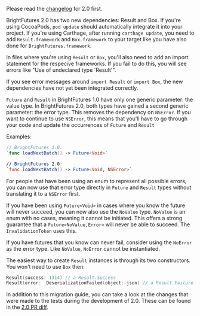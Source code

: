 Please read the [changelog](CHANGELOG.md) for 2.0 first.

BrightFutures 2.0 has two new dependencies: Result and Box. If you're using CocoaPods, `pod update` should automatically integrate it into your project. If you're using Carthage, after running `carthage update`, you need to add `Result.framework` and `Box.framework` to your target like you have also done for `BrightFutures.framework`. 

In files where you're using `Result` or `Box`, you'll also need to add an import statement for the respecive frameworks. If you fail to do this, you will see errors like "Use of undeclared type 'Result'".

If you see error messages around `import Result` or `import Box`, the new dependencies have not yet been integrated correctly.

`Future` and `Result` in BrightFutures 1.0 have only one generic parameter: the value type. In BrightFutures 2.0, both types have gained a second generic parameter: the error type. This removes the dependency on `NSError`. If you want to continue to use `NSError`, this means that you'll have to go through your code and update the occurrences of `Future` and `Result`

Examples:

```swift
// BrightFutures 1.0:
`func loadNextBatch() -> Future<Void>`

// BrightFutures 2.0:
`func loadNextBatch() -> Future<Void, NSError>`
```

For people that have been using an enum to represent all possible errors, you can now use that error type directly in `Future` and `Result` types without translating it to a `NSError` first.

If you have been using `Future<Void>` in cases where you know the future will never succeed, you can now also use the `NoValue` type. `NoValue` is an enum with no cases, meaning it cannot be initiated. This offers a strong guarantee that a `Future<NoValue,Error>` will never be able to succeed. The `InvalidationToken` uses this.

If you have futures that you know can never fail, consider using the `NoError` as the error type. Like `NoValue`, `NoError` cannot be instantiated.

The easiest way to create `Result` instances is through its two constructors. You won't need to use `Box` then:

```swift
Result(success: 1314) // a Result.Success
Result(error: .DeserializationFailed(object: json) // a Result.Failure
```
In addition to this migration guide, you can take a look at the changes that were made to the tests during the development of 2.0. These can be found in the [2.0 PR diff](https://github.com/Thomvis/BrightFutures/pull/51/files#diff-a6ad99ed0ef578b716f34ca4e2d578f7L43).